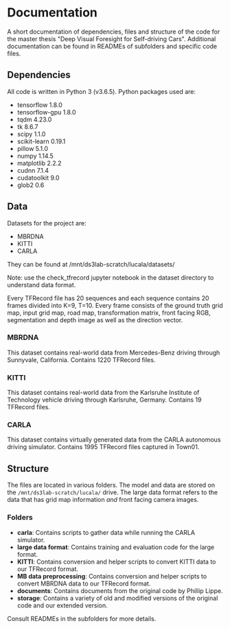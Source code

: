 # Documentation
A short documentation of dependencies, files and structure of the code for the master thesis "Deep Visual Foresight for Self-driving Cars". Additional documentation can be found in READMEs of subfolders and specific code files.

## Dependencies
All code is written in Python 3 (v3.6.5). Python packages used are:

  - tensorflow 1.8.0
  - tensorflow-gpu 1.8.0
  - tqdm 4.23.0
  - tk 8.6.7
  - scipy 1.1.0
  - scikit-learn 0.19.1
  - pillow 5.1.0
  - numpy 1.14.5
  - matplotlib 2.2.2
  - cudnn 7.1.4
  - cudatoolkit 9.0
  - glob2 0.6

## Data
Datasets for the project are:

  - MBRDNA
  - KITTI
  - CARLA

They can be found at
    /mnt/ds3lab-scratch/lucala/datasets/

Note: use the check_tfrecord jupyter notebook in the dataset directory to understand data format.

Every TFRecord file has 20 sequences and each sequence contains 20 frames divided into K=9, T=10. Every frame consists of the ground truth grid map, input grid map, road map, transformation matrix, front facing RGB, segmentation and depth image as well as the direction vector.

### MBRDNA
This dataset contains real-world data from Mercedes-Benz driving through Sunnyvale, California. Contains 1220 TFRecord files.

### KITTI
This dataset contains real-world data from the Karlsruhe Institute of Technology vehicle driving through Karlsruhe, Germany. Contains 19 TFRecord files.

### CARLA
This dataset contains virtually generated data from the CARLA autonomous driving simulator. Contains 1995 TFRecord files captured in Town01.

## Structure
The files are located in various folders. The model and data are stored on the `/mnt/ds3lab-scratch/lucala/` drive. The large data format refers to the data that has grid map information *and* front facing camera images.

### Folders
 - **carla**: Contains scripts to gather data while running the CARLA simulator.
 - **large data format**: Contains training and evaluation code for the large format.
 - **KITTI**: Contains conversion and helper scripts to convert KITTI data to our TFRecord format.
 - **MB data preprocessing**: Contains conversion and helper scripts to convert MBRDNA data to our TFRecord format.
 - **documents**: Contains documents from the original code by Phillip Lippe.
 - **storage**: Contains a variety of old and modified versions of the original code and our extended version.

 Consult READMEs in the subfolders for more details.
